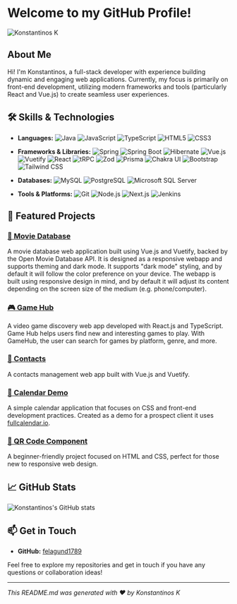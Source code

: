 # Welcome to my GitHub Profile!

![Konstantinos K](https://avatars.githubusercontent.com/u/16318784?s=128&v=4) <!-- replace with the actual avatar URL -->

## About Me

Hi! I'm Konstantinos, a full-stack developer with experience building dynamic and engaging web applications. Currently, my focus is primarily on front-end development, utilizing modern frameworks and tools (particularly React and Vue.js) to create seamless user experiences.

## 🛠️ Skills & Technologies

- **Languages:** 
  ![Java](https://img.shields.io/badge/Java-000000?style=flat-square&logo=openjdk&logoColor=white)
  ![JavaScript](https://img.shields.io/badge/JavaScript-F7DF1E?style=flat-square&logo=javascript&logoColor=black)
  ![TypeScript](https://img.shields.io/badge/TypeScript-3178C6?style=flat-square&logo=typescript&logoColor=white)
  ![HTML5](https://img.shields.io/badge/HTML5-E34F26?style=flat-square&logo=html5&logoColor=white)
  ![CSS3](https://img.shields.io/badge/CSS3-1572B6?style=flat-square&logo=css3&logoColor=white)

- **Frameworks & Libraries:** 
  ![Spring](https://img.shields.io/badge/Spring-6DB33F?style=flat-square&logo=spring&logoColor=white)
  ![Spring Boot](https://img.shields.io/badge/Spring_Boot-6DB33F?style=flat-square&logo=spring-boot&logoColor=white)
  ![Hibernate](https://img.shields.io/badge/Hibernate-59666C?style=flat-square&logo=hibernate&logoColor=white)
  ![Vue.js](https://img.shields.io/badge/Vue.js-4FC08D?style=flat-square&logo=vue.js&logoColor=white)
  ![Vuetify](https://img.shields.io/badge/Vuetify-1867C0?style=flat-square&logo=vuetify&logoColor=white)
  ![React](https://img.shields.io/badge/React-61DAFB?style=flat-square&logo=react&logoColor=black)
  ![tRPC](https://img.shields.io/badge/tRPC-2596be?style=flat-square&logo=trpc&logoColor=white)
  ![Zod](https://img.shields.io/badge/Zod-3178C6?style=flat-square&logo=zod&logoColor=white)
  ![Prisma](https://img.shields.io/badge/Prisma-2D3748?style=flat-square&logo=prisma&logoColor=white)
  ![Chakra UI](https://img.shields.io/badge/Chakra_UI-319795?style=flat-square&logo=chakraui&logoColor=white)
  ![Bootstrap](https://img.shields.io/badge/Bootstrap-7952B3?style=flat-square&logo=bootstrap&logoColor=white)
  ![Tailwind CSS](https://img.shields.io/badge/Tailwind_CSS-38B2AC?style=flat-square&logo=tailwindcss&logoColor=white)

- **Databases:** 
  ![MySQL](https://img.shields.io/badge/MySQL-4479A1?style=flat-square&logo=mysql&logoColor=white)
  ![PostgreSQL](https://img.shields.io/badge/PostgreSQL-336791?style=flat-square&logo=postgresql&logoColor=white)
  ![Microsoft SQL Server](https://img.shields.io/badge/Microsoft_SQL_Server-CC2927?style=flat-square&logo=microsoft-sql-server&logoColor=white)

- **Tools & Platforms:** 
  ![Git](https://img.shields.io/badge/Git-F05032?style=flat-square&logo=git&logoColor=white)
  ![Node.js](https://img.shields.io/badge/Node.js-339933?style=flat-square&logo=nodedotjs&logoColor=white)
  ![Next.js](https://img.shields.io/badge/Next.js-000000?style=flat-square&logo=nextdotjs&logoColor=white)
  ![Jenkins](https://img.shields.io/badge/Jenkins-D24939?style=flat-square&logo=jenkins&logoColor=white)

## 🌟 Featured Projects

### [🎥 Movie Database](https://github.com/felagund1789/movie-database)
A movie database web application built using Vue.js and Vuetify, backed by the Open Movie Database API. It is designed as a responsive webapp and supports theming and dark mode. It supports "dark mode" styling, and by default it will follow the color preference on your device. The webapp is built using responsive design in mind, and by default it will adjust its content depending on the screen size of the medium (e.g. phone/computer).

### [🎮 Game Hub](https://github.com/felagund1789/game-hub)
A video game discovery web app developed with React.js and TypeScript. Game Hub helps users find new and interesting games to play. With GameHub, the user can search for games by platform, genre, and more.

### [📇 Contacts](https://github.com/felagund1789/contacts)
A contacts management web app built with Vue.js and Vuetify.

### [📅 Calendar Demo](https://github.com/felagund1789/calendar)
A simple calendar application that focuses on CSS and front-end development practices. Created as a demo for a prospect client it uses [fullcalendar.io](https://fullcalendar.io/).

### [🔲 QR Code Component](https://github.com/felagund1789/qr-code-component)
A beginner-friendly project focused on HTML and CSS, perfect for those new to responsive web design.

## 📈 GitHub Stats

![Konstantinos's GitHub stats](https://github-readme-stats.vercel.app/api?username=felagund1789&show_icons=true&theme=radical)

## 📫 Get in Touch

- **GitHub:** [felagund1789](https://github.com/felagund1789)

Feel free to explore my repositories and get in touch if you have any questions or collaboration ideas!

---

_This README.md was generated with ❤️ by Konstantinos K_
